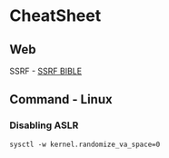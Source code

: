 # CheatSheet

## Web
SSRF - [SSRF BIBLE](https://docs.google.com/document/d/1v1TkWZtrhzRLy0bYXBcdLUedXGb9njTNIJXa3u9akHM/edit)
<br />

## Command - Linux
### Disabling ASLR
```
sysctl -w kernel.randomize_va_space=0
```
<br />
